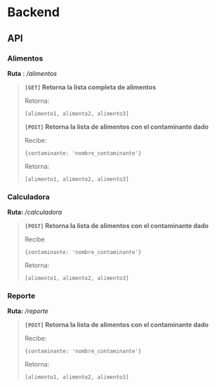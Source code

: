 # Backend
## API
### Alimentos
**Ruta** : */alimentos*

>**`[GET]` Retorna la lista completa de alimentos**
>
>Retorna: 
>```
>[alimento1, alimento2, alimento3]
>```
>
>**`[POST]` Retorna la lista de alimentos con el contaminante dado**
>
>Recibe: 
>```
>{contaminante: 'nombre_contaminante'}
>```
>
>Retorna: 
>
>```
>[alimento1, alimento2, alimento3]
>```

### Calculadora
**Ruta:** */calculadora*

>**`[POST]` Retorna la lista de alimentos con el contaminante dado**
>
>Recibe
>```
>{contaminante: 'nombre_contaminante'}
>```
>
>Retorna:
>```
>[alimento1, alimento2, alimento3]
>```

### Reporte
**Ruta:** */reporte*

>**`[POST]` Retorna la lista de alimentos con el contaminante dado**
>
>Recibe: 
>```
>{contaminante: 'nombre_contaminante'}
>```
>
>Retorna: 
>
>```
>[alimento1, alimento2, alimento3]
>```
